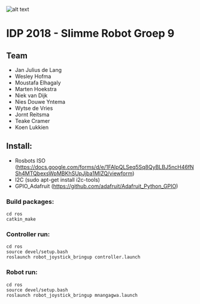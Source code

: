 ![alt text](https://i.imgur.com/RtWOTL1.png)

# IDP 2018 - Slimme Robot Groep 9

## Team
* Jan Julius de Lang
* Wesley Hofma
* Moustafa Elhagaly
* Marten Hoekstra
* Niek van Dijk
* Nies Douwe Yntema
* Wytse de Vries
* Jornt Reitsma
* Teake Cramer
* Koen Lukkien

## Install:
* Rosbots ISO (https://docs.google.com/forms/d/e/1FAIpQLSeq5Sq8QyBLBJ5ncH46fNSh4MTQbexsWpMBKhSUpJjba1MIZQ/viewform)
* I2C (sudo apt-get install i2c-tools)
* GPIO_Adafruit (https://github.com/adafruit/Adafruit_Python_GPIO)

### Build packages:
```
cd ros
catkin_make
```
### Controller run:
```
cd ros
source devel/setup.bash
roslaunch robot_joystick_bringup controller.launch
```

### Robot run:
```
cd ros
source devel/setup.bash
roslaunch robot_joystick_bringup mnangagwa.launch
```
